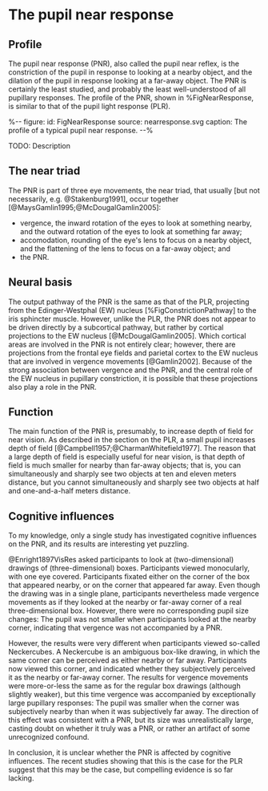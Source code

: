 # The pupil near response


## Profile

The pupil near response (PNR), also called the pupil near reflex, is the constriction of the pupil in response to looking at a nearby object, and the dilation of the pupil in response looking at a far-away object. The PNR is certainly the least studied, and probably the least well-understood of all pupillary responses. The profile of the PNR, shown in %FigNearResponse, is similar to that of the pupil light response (PLR).


%--
figure:
  id: FigNearResponse
  source: nearresponse.svg
  caption: The profile of a typical pupil near response.
--%

TODO: Description


## The near triad

The PNR is part of three eye movements, the near triad, that usually [but not necessarily, e.g. @Stakenburg1991], occur together [@MaysGamlin1995;@McDougalGamlin2005]:

- vergence, the inward rotation of the eyes to look at something nearby, and the outward rotation of the eyes to look at something far away;
- accomodation, rounding of the eye's lens to focus on a nearby object, and the flattening of the lens to focus on a far-away object; and
- the PNR.


## Neural basis

The output pathway of the PNR is the same as that of the PLR, projecting from the Edinger-Westphal (EW) nucleus [%FigConstrictionPathway] to the iris sphincter muscle. However, unlike the PLR, the PNR does not appear to be driven directly by a subcortical pathway, but rather by cortical projections to the EW nucleus [@McDougalGamlin2005]. Which cortical areas are involved in the PNR is not entirely clear; however, there are projections from the frontal eye fields and parietal cortex to the EW nucleus that are involved in vergence movements [@Gamlin2002]. Because of the strong association between vergence and the PNR, and the central role of the EW nucleus in pupillary constriction, it is possible that these projections also play a role in the PNR.


## Function

The main function of the PNR is, presumably, to increase depth of field for near vision. As described in the section on the PLR, a small pupil increases depth of field [@Campbell1957;@CharmanWhitefield1977]. The reason that a large depth of field is especially useful for near vision, is that depth of field is much smaller for nearby than far-away objects; that is, you can simultaneously and sharply see two objects at ten and eleven meters distance, but you cannot simultaneously and sharply see two objects at half and one-and-a-half meters distance.


## Cognitive influences

To my knowledge, only a single study has investigated cognitive influences on the PNR, and its results are interesting yet puzzling.

@Enright1897VisRes asked participants to look at (two-dimensional) drawings of (three-dimensional) boxes. Participants viewed monocularly, with one eye covered. Participants fixated either on the corner of the box that appeared nearby, or on the corner that appeared far away. Even though the drawing was in a single plane, participants nevertheless made vergence movements as if they looked at the nearby or far-away corner of a real three-dimensional box. However, there were no corresponding pupil size changes: The pupil was not smaller when participants looked at the nearby corner, indicating that vergence was not accompanied by a PNR.

However, the results were very different when participants viewed so-called Neckercubes. A Neckercube is an ambiguous box-like drawing, in which the same corner can be perceived as either nearby or far away. Participants now viewed this corner, and indicated whether they subjectively perceived it as the nearby or far-away corner. The results for vergence movements were more-or-less the same as for the regular box drawings (although slightly weaker), but this time vergence was accompanied by exceptionally large pupillary responses: The pupil was smaller when the corner was subjectively nearby than when it was subjectively far away. The direction of this effect was consistent with a PNR, but its size was unrealistically large, casting doubt on whether it truly was a PNR, or rather an artifact of some unrecognized confound.

In conclusion, it is unclear whether the PNR is affected by cognitive influences. The recent studies showing that this is the case for the PLR suggest that this may be the case, but compelling evidence is so far lacking.
